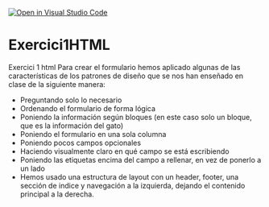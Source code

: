 [![Open in Visual Studio Code](https://classroom.github.com/assets/open-in-vscode-c66648af7eb3fe8bc4f294546bfd86ef473780cde1dea487d3c4ff354943c9ae.svg)](https://classroom.github.com/online_ide?assignment_repo_id=10167763&assignment_repo_type=AssignmentRepo)
# Exercici1HTML
Exercici 1 html
Para crear el formulario hemos aplicado algunas de las características de los patrones de diseño que se nos han enseñado en clase de la siguiente manera:
 - Preguntando solo lo necesario
 - Ordenando el formulario de forma lógica
 - Poniendo la información según bloques (en este caso solo un bloque, que es la información del gato)
 - Poniendo el formulario en una sola columna
 - Poniendo pocos campos opcionales
 - Haciendo visualmente claro en qué campo se está escribiendo
 - Poniendo las etiquetas encima del campo a rellenar, en vez de ponerlo a un lado
 - Hemos usado una estructura de layout con un header, footer, una sección de indice y navegación a la izquierda, dejando el contenido principal a la derecha.
